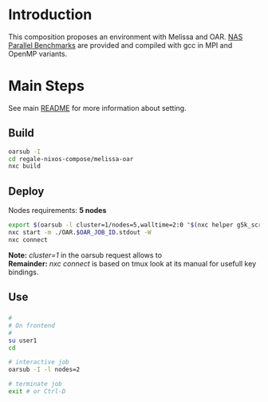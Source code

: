 # Introduction

This composition proposes an environment with Melissa and OAR. [NAS Parallel Benchmarks](https://www.nas.nasa.gov/software/npb.html) are provided and compiled with gcc in MPI and OpenMP variants.

# Main Steps
See main [README](../README.md) for more information about setting.

## Build
```bash
oarsub -I
cd regale-nixos-compose/melissa-oar
nxc build
```

## Deploy
Nodes requirements: **5 nodes**
```bash
export $(oarsub -l cluster=1/nodes=5,walltime=2:0 "$(nxc helper g5k_script) 2h" | grep OAR_JOB_ID)
nxc start -m ./OAR.$OAR_JOB_ID.stdout -W
nxc connect
```
**Note:** *cluster=1* in the oarsub request allows to   
**Remainder:** *nxc connect* is based on tmux look at its manual for usefull key bindings.

## Use
### 
```bash
#
# On frontend
#
su user1
cd

# interactive job
oarsub -I -l nodes=2

# terminate job
exit # or Ctrl-D

```

